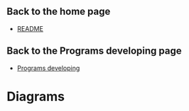## Back to the home page
- [README](../../README.md)

## Back to the Programs developing page
- [Programs developing](../README.md)

# Diagrams
